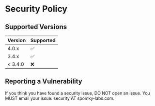 # Security Policy

## Supported Versions

| Version | Supported          |
|---------|--------------------|
| 4.0.x   | :white_check_mark: |
| 3.4.x   | :white_check_mark: |
| < 3.4.0 | :x:                |

## Reporting a Vulnerability

If you think you have found a security issue, DO NOT open an issue. You MUST email your issue: security AT
spomky-labs.com.
